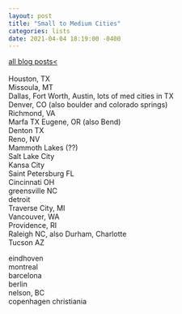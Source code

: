 ```yaml
---
layout: post
title: "Small to Medium Cities"
categories: lists
date: 2021-04-04 18:19:00 -0400
---
```

<a href="/blog-posts">all blog posts< </a>  
<br>
Houston, TX  
Missoula, MT  
Dallas, Fort Worth, Austin, lots of med cities in TX  
Denver, CO (also boulder and colorado springs)  
Richmond, VA  
Marfa TX
Eugene, OR (also Bend)  
Denton TX  
Reno, NV  
Mammoth Lakes (??)  
Salt Lake City  
Kansa City  
Saint Petersburg FL  
Cincinnati OH  
greensville NC  
detroit  
Traverse City, MI  
Vancouver, WA  
Providence, RI  
Raleigh NC, also Durham, Charlotte  
Tucson AZ  
  
  
eindhoven  
montreal  
barcelona  
berlin  
nelson, BC  
copenhagen christiania
